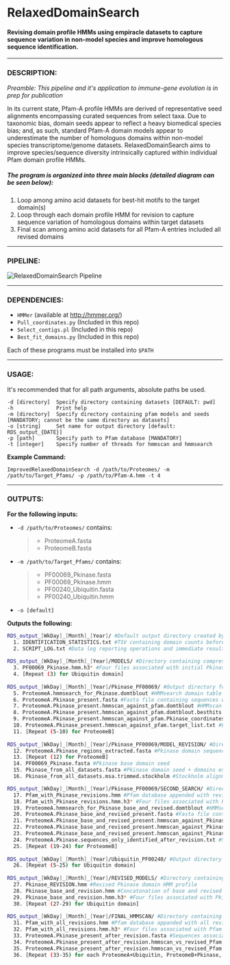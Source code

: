 # RelaxedDomainSearch
#### Revising domain profile HMMs using empiracle datasets to capture sequence variation in non-model species and improve homologous sequence identification. 

---
### DESCRIPTION: 
_Preamble: This pipeline and it's application to immune-gene evolution is in prep for publication_

In its current state, Pfam-A profile HMMs are derived of representative seed alignments encompassing curated sequences from select taxa. Due to taxonomic bias, domain seeds appear to reflect a heavy biomedical species bias; and, as such, standard Pfam-A domain models appear to underestimate the number of homologuos domains within non-model species transcriptome/genome datasets. RelaxedDomainSearch aims to improve species/sequence diversity intrinsically captured within individual Pfam domain profile HMMs.

##### The program is organized into three main blocks (detailed diagram can be seen below): 
1) Loop among amino acid datasets for best-hit motifs to the target domain(s) 
2) Loop through each domain profile HMM for revision to capture sequence variation of homologous domains within target datasets
3) Final scan among amino acid datasets for all Pfam-A entries included all revised domains 

---
### PIPELINE:
![RelaxedDomainSearch Pipeline](https://github.com/mtassia/RelaxedDomainSearch/blob/master/Program_diagram.png)

---
### DEPENDENCIES:
- `HMMer` (available at http://hmmer.org/)
- `Pull_coordinates.py` (Included in this repo)
- `Select_contigs.pl` (Included in this repo)
- `Best_fit_domains.py` (Included in this repo)

Each of these programs must be installed into `$PATH`

---
### USAGE:
It's recommended that for all path arguments, absolute paths be used. 

```
-d [directory]  Specify directory containing datasets [DEFAULT: pwd]
-h              Print help
-m [directory]  Specify directory containing pfam models and seeds [MANDATORY; cannot be the same directory as datasets]
-o [string]     Set name for output directory [default: RDS_output_{DATE}]
-p [path]       Specify path to Pfam database [MANDATORY]
-t [integer]    Specify number of threads for hmmscan and hmmsearch
```

**Example Command:** 
```
ImprovedRelaxedDomainSearch -d /path/to/Proteomes/ -m /path/to/Target_Pfams/ -p /path/to/Pfam-A.hmm -t 4
```

---
### OUTPUTS:
**For the following inputs:**
- `-d /path/to/Proteomes/` contains:
  >- ProteomeA.fasta
  >- ProteomeB.fasta
- `-m /path/to/Target_Pfams/` contains:
  >- PF00069_Pkinase.fasta
  >- PF00069_Pkinase.hmm
  >- PF00240_Ubiquitin.fasta
  >- PF00240_Ubiquitin.hmm
- `-o [default]`

**Outputs the following:**
```bash
RDS_output_[WkDay]_[Month]_[Year]/ #Default output directory created by program
  1. IDENTIFICATION_STATISTICS.txt #TSV containing domain counts before & after revision
  2. SCRIPT_LOG.txt #Data log reporting operations and immediate results during program execution
  
RDS_output_[WkDay]_[Month]_[Year]/MODELS/ #Directory containing compressed models for initial HMMsearch step
  3. PF00069_Pkinase.hmm.h3* #Four files associated with initial Pkinase domain compression from HMMpress
  4. [Repeat (3) for Ubiquitin domain]
  
RDS_output_[WkDay]_[Month]_[Year]/Pkinase_PF00069/ #Output directory for Pkinase domain revision
  5. ProteomeA.hmmsearch_for_Pkinase.domtblout #HMMsearch domain table output for potential Pkinase domains in ProteomeA.fasta
  6. ProteomeA.Pkinase_present.fasta #Fasta file containing sequences with potential Pkinase domains found in ProteomeA.fasta
  7. ProteomeA.Pkinase_present.hmmscan_against_pfam.domtblout #HMMscan output (domain table) of above sequences annotated with all Pfam domains
  8. ProteomeA.Pkinase_present.hmmscan_against_pfam.domtblout.besthits.tsv #Above table filtered for domains meeting HMMer inclusion threshold and overlap
  9. ProteomeA.Pkinase_present.hmmscan_against_pfam.Pkinase_coordinates.tsv #Coordinate TSV for all best-fit Pkinase domains in ProteomeA.fasta
  10. ProteomeA.Pkinase_present.hmmscan_against_pfam.target_list.txt #List of sequences with best-fit Pkinase domains in ProteomA.fasta
  11. [Repeat (5-10) for ProteomeB]
  
RDS_output_[WkDay]_[Month]_[Year]/Pkinase_PF00069/MODEL_REVISION/ #Directory used for Pkinase HMM profile revision; final revised domain model in RDS_output_[WkDay]_[Month]_[Year]/REVISED_MODELS/
  12. ProteomeA.Pkinase_regions_extracted.fasta #Pkinase domain sequences from ProteomeA.fasta
  13. [Repeat (12) for ProteomeB]
  14. PF00069_Pkinase.fasta #Pkinase base domain seed
  15. Pkinase_from_all_datasets.fasta #Pkinase domain seed + domains extracted from each dataset
  16. Pkinase_from_all_datasets.msa.trimmed.stockholm #Stockholm alignment of Pkinase domain with non-homologous ends trimmed

RDS_output_[WkDay]_[Month]_[Year]/Pkinase_PF00069/SECOND_SEARCH/ #Directory contains search for Pkinase domains following revision
  17. Pfam_with_Pkinase_revisions.hmm #Pfam database appended with revised domain profile
  18. Pfam_with_Pkinase_revisions.hmm.h3* #Four files associated with Pfam_with_Pkinase_revisions.hmm compression
  19. ProteomeA.hmmsearch_for_Pkinase_base_and_revised.domtblout #HMMsearch domain table output for potential Pkinase domains (either base or revised) in ProteomeA.fasta
  20. ProteomeA.Pkinase_base_and_revised_present.fasta #Fasta file containing sequences with potential Pkinase domains (base or revised) found in ProteomeA.fasta
  21. ProteomeA.Pkinase_base_and_revised_present.hmmscan_against_Pkinase_REV_appended_Pfam.domtblout #HMMscan output (domain table) of above sequences annotated with all Pfam domains (including revised Pkinase domain). IMPORTANT: Sequences annotated in this file do not necessarily contain a best-hit target domain. 
  22. ProteomeA.Pkinase_base_and_revised_present.hmmscan_against_Pkinase_REV_appended_Pfam.domtblout.besthits.tsv #Best-hits file associated with above file
  23. ProteomeA.Pkinase_base_and_revised_present.hmmscan_against_Pkinase_REV_appended_Pfam.target_list.txt #List of sequences with best-fit Pkinase domains (base or revised) in ProteomA.fasta
  24. ProteomeA.Pkinase.sequences_only_identified_after_revision.txt #Sequences in ProteomeA.fasta with Pkinase only found after revision
  25. [Repeat (19-24) for ProteomeB]
  
RDS_output_[WkDay]_[Month]_[Year]/Ubiquitin_PF00240/ #Output directory for Ubiquitin domain revision
  26. [Repeat (5-25) for Ubiquitin domain]
  
RDS_output_[WkDay]_[Month]_[Year]/REVISED_MODELS/ #Directory containing all revised models
  27. Pkinase_REVISION.hmm #Revised Pkinase domain HMM profile
  28. Pkinase_base_and_revision.hmm #Concatonation of base and revised Pkinase domain HMM profiles
  29. Pkinase_base_and_revision.hmm.h3* #Four files associated with Pkinase_base_and_revision.hmm compression
  30. [Repeat (27-29) for Ubiquitin domain]
  
RDS_output_[WkDay]_[Month]_[Year]/FINAL_HMMSCAN/ #Directory containing domain annotations following all domain revisions
  31. Pfam_with_all_revisions.hmm #Pfam database appanded with all revised domain profiles
  32. Pfam_with_all_revisions.hmm.h3* #Four files associated with Pfam_with_all_revisions.hmm compression
  33. ProteomeA.Pkinase_present_after_revision.fasta #Sequences associated with ProteomeA.Pkinase_base_and_revised_present.hmmscan_against_Pkinase_REV_appended_Pfam.target_list.txt above
  34. ProteomeA.Pkinase_present_after_revision.hmmscan_vs_revised_Pfam.domtblout #HMMscan output (domain table) of above sequences annotated with all Pfam domains (including all revised domains)
  35. ProteomeA.Pkinase_present_after_revision.hmmscan_vs_revised_Pfam.domtblout.besthits.tsv #Best-hits file associated with the above file
  36. [Repeat (33-35) for each ProteomeA+Ubiquitin, ProteomeB+Pkinase, and ProteomeB+Ubiquitin]
```
